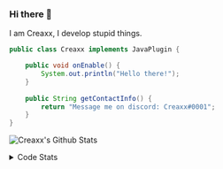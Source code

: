 ### Hi there 👋

I am Creaxx, I develop stupid things. 

```java
public class Creaxx implements JavaPlugin {

    public void onEnable() {
        System.out.println("Hello there!");
    }
    
    public String getContactInfo() {
        return "Message me on discord: Creaxx#0001";
    }
}
```

![Creaxx's Github Stats](https://github-readme-stats.vercel.app/api?username=CreaxxOG&show_icons=true&theme=dark&count_private=true)

<details>
  <summary>Code Stats</summary>

<!--START_SECTION:waka-->
![Code Time](http://img.shields.io/badge/Code%20Time-1%2C138%20hrs%2014%20mins-blue)

![Lines of code](https://img.shields.io/badge/From%20Hello%20World%20I%27ve%20Written-550.6%20thousand%20lines%20of%20code-blue)

**🐱 My GitHub Data** 

> 📦 66.3 kB Used in GitHub's Storage 
 > 
> 🏆 857 Contributions in the Year 2023
 > 
> 🚫 Not Opted to Hire
 > 
> 📜 4 Public Repositories 
 > 
> 🔑 2 Private Repositories 
 > 
**I'm an Early 🐤** 

```text
🌞 Morning                256 commits         ██░░░░░░░░░░░░░░░░░░░░░░░   07.14 % 
🌆 Daytime                1568 commits        ███████████░░░░░░░░░░░░░░   43.71 % 
🌃 Evening                1708 commits        ████████████░░░░░░░░░░░░░   47.62 % 
🌙 Night                  55 commits          ░░░░░░░░░░░░░░░░░░░░░░░░░   01.53 % 
```
📅 **I'm Most Productive on Saturday** 

```text
Monday                   419 commits         ███░░░░░░░░░░░░░░░░░░░░░░   11.68 % 
Tuesday                  467 commits         ███░░░░░░░░░░░░░░░░░░░░░░   13.02 % 
Wednesday                497 commits         ███░░░░░░░░░░░░░░░░░░░░░░   13.86 % 
Thursday                 584 commits         ████░░░░░░░░░░░░░░░░░░░░░   16.28 % 
Friday                   340 commits         ██░░░░░░░░░░░░░░░░░░░░░░░   09.48 % 
Saturday                 656 commits         █████░░░░░░░░░░░░░░░░░░░░   18.29 % 
Sunday                   624 commits         ████░░░░░░░░░░░░░░░░░░░░░   17.40 % 
```


📊 **This Week I Spent My Time On** 

```text
💬 Programming Languages: 
Java                     3 hrs 30 mins       ███████████████████████░░   93.88 % 
XML                      7 mins              █░░░░░░░░░░░░░░░░░░░░░░░░   03.28 % 
YAML                     3 mins              ░░░░░░░░░░░░░░░░░░░░░░░░░   01.56 % 
Kotlin                   2 mins              ░░░░░░░░░░░░░░░░░░░░░░░░░   01.13 % 
GitIgnore file           0 secs              ░░░░░░░░░░░░░░░░░░░░░░░░░   00.14 % 

🔥 Editors: 
IntelliJ                 3 hrs 43 mins       █████████████████████████   100.00 % 
```

**I Mostly Code in Java** 

```text
Java                     50 repos            ████████████████████░░░░░   81.97 % 
Kotlin                   8 repos             ███░░░░░░░░░░░░░░░░░░░░░░   13.11 % 
TypeScript               2 repos             █░░░░░░░░░░░░░░░░░░░░░░░░   03.28 % 
EJS                      1 repo              ░░░░░░░░░░░░░░░░░░░░░░░░░   01.64 % 
```




 Last Updated on 17/03/2023 01:37:07 UTC
<!--END_SECTION:waka-->
</details>
